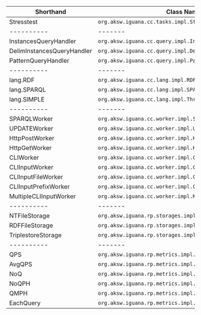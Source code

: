 | Shorthand | Class Name  |
|----------|-------|
| Stresstest | `org.aksw.iguana.cc.tasks.impl.Stresstest` |
|----------|-------|
| InstancesQueryHandler | `org.aksw.iguana.cc.query.impl.InstancesQueryHandler` | 
| DelimInstancesQueryHandler | `org.aksw.iguana.cc.query.impl.DelimInstancesQueryHandler` | 
| PatternQueryHandler | `org.aksw.iguana.cc.query.impl.PatternQueryHandler` | 
|----------|-------|
| lang.RDF | `org.aksw.iguana.cc.lang.impl.RDFLanguageProcessor` | 
| lang.SPARQL | `org.aksw.iguana.cc.lang.impl.SPARQLLanguageProcessor` | 
| lang.SIMPLE | `org.aksw.iguana.cc.lang.impl.ThrowawayLanguageProcessor` |
|----------|-------|
| SPARQLWorker | `org.aksw.iguana.cc.worker.impl.SPARQLWorker` |
| UPDATEWorker | `org.aksw.iguana.cc.worker.impl.UPDATEWorker` |
| HttpPostWorker | `org.aksw.iguana.cc.worker.impl.HttpPostWorker` |
| HttpGetWorker | `org.aksw.iguana.cc.worker.impl.HttpGetWorker` |
| CLIWorker | `org.aksw.iguana.cc.worker.impl.CLIWorker` |
| CLIInputWorker | `org.aksw.iguana.cc.worker.impl.CLIInputWorker` |
| CLIInputFileWorker | `org.aksw.iguana.cc.worker.impl.CLIInputFileWorker` |
| CLIInputPrefixWorker | `org.aksw.iguana.cc.worker.impl.CLIInputPrefixWorker` |
| MultipleCLIInputWorker | `org.aksw.iguana.cc.worker.impl.MultipleCLIInputWorker` |
|----------|-------|
| NTFileStorage | `org.aksw.iguana.rp.storages.impl.NTFileStorage` |
| RDFFileStorage | `org.aksw.iguana.rp.storages.impl.RDFFileStorage` |
| TriplestoreStorage | `org.aksw.iguana.rp.storages.impl.TriplestoreStorage` |
|----------|-------|
| QPS | `org.aksw.iguana.rp.metrics.impl.QPSMetric` |
| AvgQPS | `org.aksw.iguana.rp.metrics.impl.AvgQPSMetric` |
| NoQ | `org.aksw.iguana.rp.metrics.impl.NoQMetric` |
| NoQPH | `org.aksw.iguana.rp.metrics.impl.NoQPHMetric` |
| QMPH | `org.aksw.iguana.rp.metrics.impl.QMPHMetric` |
| EachQuery | `org.aksw.iguana.rp.metrics.impl.EQEMetric` |
